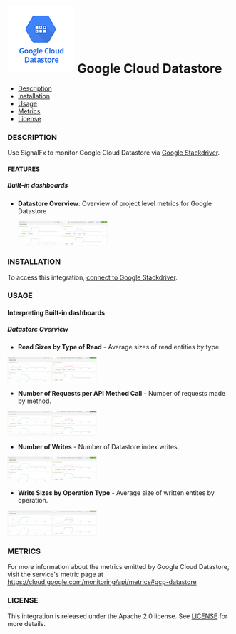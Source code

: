 # ![](./img/integration_googleclouddatastore.png) Google Cloud Datastore

- [Description](#description)
- [Installation](#installation)
- [Usage](#usage)
- [Metrics](#metrics)
- [License](#license)

### DESCRIPTION

Use SignalFx to monitor Google Cloud Datastore via [Google Stackdriver](https://github.com/signalfx/integrations/tree/master/gcp)[](sfx_link:gcp).

#### FEATURES

##### Built-in dashboards

- **Datastore Overview**: Overview of project level metrics for Google Datastore

  [<img src='./img/datastore_overview.png' width=200px>](./img/datastore_overview.png)


### INSTALLATION

To access this integration, [connect to Google Stackdriver](https://github.com/signalfx/integrations/tree/master/gcp)[](sfx_link:gcp).

### USAGE

#### Interpreting Built-in dashboards

##### Datastore Overview

- **Read Sizes by Type of Read** - Average sizes of read entities by type.

[<img src='./img/datastore_overview.png' width=200px>](./img/datastore-overview-read-sizes-type.png)

- **Number of Requests per API Method Call** - Number of requests made by method.

 [<img src='./img/datastore_overview.png' width=200px>](./img/datastore-overview-number-of-requests-per-method.png)

- **Number of Writes** - Number of Datastore index writes.

 [<img src='./img/datastore_overview.png' width=200px>](./img/datastore-overview-number-of-writes.png)

- **Write Sizes by Operation Type** - Average size of written entites by operation.

 [<img src='./img/datastore_overview.png' width=200px>](./img/datastore-overview-read-sizes-type.png)

### METRICS

For more information about the metrics emitted by Google Cloud Datastore, visit the service's metric page at https://cloud.google.com/monitoring/api/metrics#gcp-datastore

### LICENSE

This integration is released under the Apache 2.0 license. See [LICENSE](./LICENSE) for more details.
